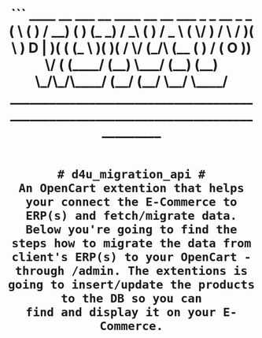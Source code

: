 <h1 align="center">```
  ____   __    ___   __   ____   __   __              ___          _  _   __   _  _ 
 (    \ (  )  / __) (  ) (_  _) / _\ (  )            / _ \        ( \/ ) /  \ / )( \
  ) D  | )(  ( (_ \  )(    )(  /    \/ (_/\         (__  (         )  / (  O )) \/ (
 (____/ (__)  \___/ (__)  (__) \_/\_/\____/           (__/        (__/   \__/ \____/
 ___________________________________________________________________________________

```</h1>
                                                                                                                                                                                  
# d4u_migration_api #
An OpenCart extention that helps your connect the E-Commerce to ERP(s) and fetch/migrate data.
Below you're going to find the steps how to migrate the data from client's ERP(s) to your OpenCart -
through /admin. The extentions is going to insert/update the products to the DB so you can
find and display it on your E-Commerce.


